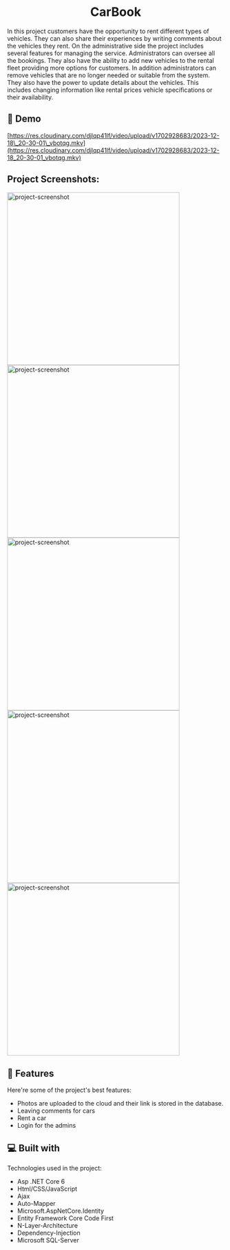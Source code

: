 <h1 align="center" id="title">CarBook</h1>

<p id="description">In this project customers have the opportunity to rent different types of vehicles. They can also share their experiences by writing comments about the vehicles they rent. On the administrative side the project includes several features for managing the service. Administrators can oversee all the bookings. They also have the ability to add new vehicles to the rental fleet providing more options for customers. In addition administrators can remove vehicles that are no longer needed or suitable from the system. They also have the power to update details about the vehicles. This includes changing information like rental prices vehicle specifications or their availability.</p>

<h2>🚀 Demo</h2>

[https://res.cloudinary.com/djlqp41lf/video/upload/v1702928683/2023-12-18\_20-30-01\_vbotqg.mkv](https://res.cloudinary.com/djlqp41lf/video/upload/v1702928683/2023-12-18_20-30-01_vbotqg.mkv)

<h2>Project Screenshots:</h2>

<img src="https://res.cloudinary.com/djlqp41lf/image/upload/v1702929502/Webaufnahme_18-12-2023_205657_localhost_dp4mql.jpg" alt="project-screenshot" width="400" height="400/">

<img src="https://res.cloudinary.com/djlqp41lf/image/upload/v1702929502/Webaufnahme_18-12-2023_205715_localhost_ui4pkx.jpg" alt="project-screenshot" width="400" height="400/">

<img src="https://res.cloudinary.com/djlqp41lf/image/upload/v1702929502/Webaufnahme_18-12-2023_205730_localhost_f76s4k.jpg" alt="project-screenshot" width="400" height="400/">

<img src="https://res.cloudinary.com/djlqp41lf/image/upload/v1702929502/Webaufnahme_18-12-2023_205613_localhost_hxj80g.jpg" alt="project-screenshot" width="400" height="400/">

<img src="https://res.cloudinary.com/djlqp41lf/image/upload/v1702929502/Webaufnahme_18-12-2023_205637_localhost_kmsgfo.jpg" alt="project-screenshot" width="400" height="400/">

  
  
<h2>🧐 Features</h2>

Here're some of the project's best features:

*   Photos are uploaded to the cloud and their link is stored in the database.
*   Leaving comments for cars
*   Rent a car
*   Login for the admins


  
<h2>💻 Built with</h2>

Technologies used in the project:

*   Asp .NET Core 6
*   Html/CSS/JavaScript
*   Ajax
*   Auto-Mapper
*   Microsoft.AspNetCore.Identity
*   Entity Framework Core Code First
*   N-Layer-Architecture
*   Dependency-Injection
*   Microsoft SQL-Server
